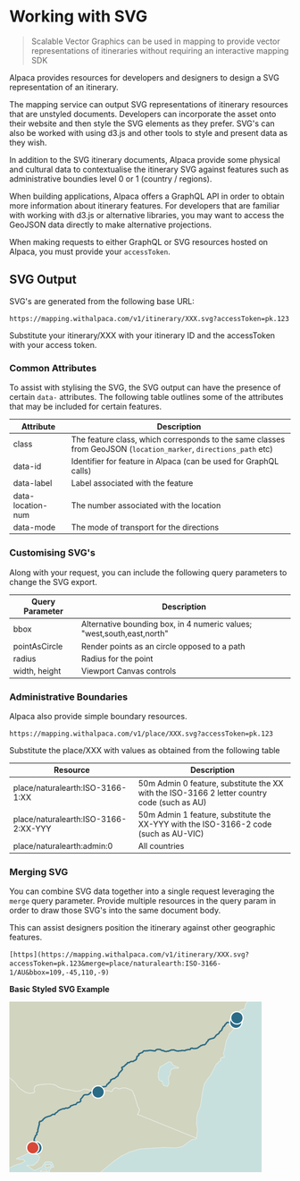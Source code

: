 # Working with SVG

> Scalable Vector Graphics can be used in mapping to provide vector
> representations of itineraries without requiring an interactive mapping SDK

Alpaca provides resources for developers and designers to design a SVG
representation of an itinerary.

The mapping service can output SVG representations of itinerary resources that
are unstyled documents. Developers can incorporate the asset onto their website
and then style the SVG elements as they prefer. SVG's can also be worked with
using d3.js and other tools to style and present data as they wish.

In addition to the SVG itinerary documents, Alpaca provide some physical and
cultural data to contextualise the itinerary SVG against features such as
administrative boundies level 0 or 1 (country / regions).

When building applications, Alpaca offers a GraphQL API in order to obtain more
information about itinerary features. For developers that are familiar with
working with d3.js or alternative libraries, you may want to access the GeoJSON
data directly to make alternative projections.

When making requests to either GraphQL or SVG resources hosted on Alpaca, you
must provide your `accessToken`.

## SVG Output

SVG's are generated from the following base URL:

```
https://mapping.withalpaca.com/v1/itinerary/XXX.svg?accessToken=pk.123
```

Substitute your itinerary/XXX with your itinerary ID and the accessToken with
your access token.

### Common Attributes

To assist with stylising the SVG, the SVG output can have the presence of
certain `data-` attributes. The following table outlines some of the attributes
that may be included for certain features.

| Attribute         | Description                                                                                                      |
| ----------------- | ---------------------------------------------------------------------------------------------------------------- |
| class             | The feature class, which corresponds to the same classes from GeoJSON (`location_marker`, `directions_path` etc) |
| data-id           | Identifier for feature in Alpaca (can be used for GraphQL calls)                                                 |
| data-label        | Label associated with the feature                                                                                |
| data-location-num | The number associated with the location                                                                          |
| data-mode         | The mode of transport for the directions                                                                         |

### Customising SVG's

Along with your request, you can include the following query parameters to
change the SVG export.

| Query Parameter | Description                                                            |
| --------------- | ---------------------------------------------------------------------- |
| bbox            | Alternative bounding box, in 4 numeric values; "west,south,east,north" |
| pointAsCircle   | Render points as an circle opposed to a path                           |
| radius          | Radius for the point                                                   |
| width, height   | Viewport Canvas controls                                               |

### Administrative Boundaries

Alpaca also provide simple boundary resources.

```
https://mapping.withalpaca.com/v1/place/XXX.svg?accessToken=pk.123
```

Substitute the place/XXX with values as obtained from the following table

| Resource                             | Description                                                                                 |
| ------------------------------------ | ------------------------------------------------------------------------------------------- |
| place/naturalearth:ISO-3166-1:XX     | 50m Admin 0 feature, substitute the XX with the ISO-3166 2 letter country code (such as AU) |
| place/naturalearth:ISO-3166-2:XX-YYY | 50m Admin 1 feature, substitute the XX-YYY with the ISO-3166-2 code (such as AU-VIC)        |
| place/naturalearth:admin:0           | All countries                                                                               |

### Merging SVG

You can combine SVG data together into a single request leveraging the `merge`
query parameter. Provide multiple resources in the query param in order to
draw those SVG's into the same document body.

This can assist designers position the itinerary against other geographic
features.

```
[https](https://mapping.withalpaca.com/v1/itinerary/XXX.svg?accessToken=pk.123&merge=place/naturalearth:ISO-3166-1/AU&bbox=109,-45,110,-9)
```

**Basic Styled SVG Example**

<img src="./svg-basic-styled.png" alt="Basic SVG Example" />
